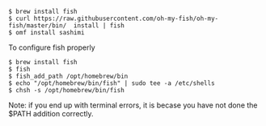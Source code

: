 	$ brew install fish
	$ curl https://raw.githubusercontent.com/oh-my-fish/oh-my-fish/master/bin/	install | fish
	$ omf install sashimi	

To configure fish properly
	
	$ brew install fish ​
	$ fish
	$ fish_add_path /opt/homebrew/bin
	$ echo "/opt/homebrew/bin/fish" | sudo tee -a /etc/shells
	$ chsh -s /opt/homebrew/bin/fish

Note: if you end up with terminal errors, it is becase you have not done the $PATH addition correctly. 

